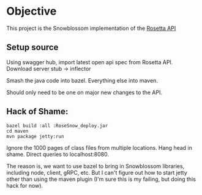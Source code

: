# Objective

This project is the Snowblossom implementation of the [Rosetta API](https://www.rosetta-api.org/)


## Setup source

Using swagger hub, import latest open api spec from Rosetta API.
Download server stub -> inflector

Smash the java code into bazel.  Everything else into maven.

Should only need to be one on major new changes to the API.

## Hack of Shame:

```
bazel build :all :RoseSnow_deploy.jar
cd maven
mvn package jetty:run
```
Ignore the 1000 pages of class files from multiple locations.
Hang head in shame.
Direct queries to localhost:8080.

The reason is, we want to use bazel to bring in Snowblossom libraries, including
node, client, gRPC, etc.  But I can't figure out how to start jetty other than
using the maven plugin (I'm sure this is my failing, but doing this hack for now).


